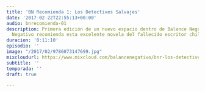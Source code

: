 ```yaml
---
title: 'BN Recomienda 1: Los Detectives Salvajes'
date: '2017-02-22T22:55:13+00:00'
audio: bnrecomienda-01
description: Primera edición de un nuevo espacio dentro de Balance Negativo. Gabriel
  Negativo recomienda esta excelente novela del fallecido escritor chileno.
duracion: '0:11:10'
episodio: ''
image: "/2017/02/9786073147699.jpg"
mixcloudurl: https://www.mixcloud.com/balancenegativo/bnr-los-detectives-salvajes/
subtitle: ''
temporada: ''
draft: true

---
```

